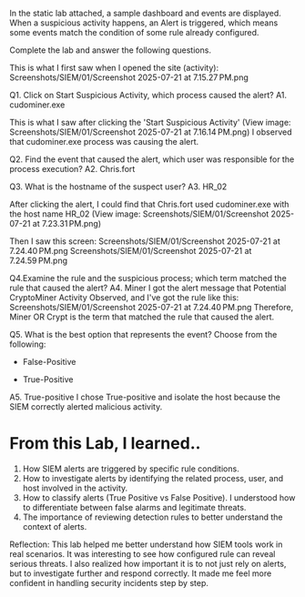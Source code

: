 In the static lab attached, a sample dashboard and events are displayed. When a suspicious activity happens, an Alert is triggered, which means some events match the condition of some rule already configured. 

Complete the lab and answer the following questions. 

This is what I first saw when I opened the site (activity): Screenshots/SIEM/01/Screenshot 2025-07-21 at 7.15.27 PM.png 


Q1. Click on Start Suspicious Activity, which process caused the alert?
A1. cudominer.exe

This is what I saw after clicking the 'Start Suspicious Activity'
(View image: Screenshots/SIEM/01/Screenshot 2025-07-21 at 7.16.14 PM.png)
I observed that cudominer.exe process was causing the alert. 

Q2. Find the event that caused the alert, which user was responsible for the process execution?
A2. Chris.fort

Q3. What is the hostname of the suspect user?
A3. HR_02  

After clicking the alert, I could find that Chris.fort used cudominer.exe with the host name HR_02 
(View image: Screenshots/SIEM/01/Screenshot 2025-07-21 at 7.23.31 PM.png)

Then I saw this screen: 
Screenshots/SIEM/01/Screenshot 2025-07-21 at 7.24.40 PM.png
Screenshots/SIEM/01/Screenshot 2025-07-21 at 7.24.59 PM.png

Q4.Examine the rule and the suspicious process; which term matched the rule that caused the alert?
A4. Miner 
I got the alert message that Potential CryptoMiner Activity Observed, and I've got the rule like this: Screenshots/SIEM/01/Screenshot 2025-07-21 at 7.24.40 PM.png
Therefore, Miner OR Crypt is the term that matched the rule that caused the alert. 



Q5. What is the best option that represents the event? Choose from the following:

- False-Positive

- True-Positive

A5. True-positive 
I chose True-positive and isolate the host because the SIEM correctly alerted malicious activity.  


# From this Lab, I learned.. 
1. How SIEM alerts are triggered by specific rule conditions.
2. How to investigate alerts by identifying the related process, user, and host involved in the activity.
3. How to classify alerts (True Positive vs False Positive). I understood how to differentiate between false alarms and legitimate threats. 
4. The importance of reviewing detection rules to better understand the context of alerts.

Reflection:
This lab helped me better understand how SIEM tools work in real scenarios. It was interesting to see how configured rule can reveal serious threats. I also realized how important it is to not just rely on alerts, but to investigate further and respond correctly. It made me feel more confident in handling security incidents step by step.